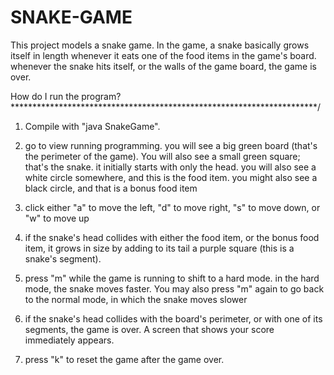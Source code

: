 # SNAKE-GAME
This project models a snake game. In the game, a snake basically grows itself in length whenever it eats one of the food items in the game's board. whenever the snake hits itself, or the walls of the game board, the game is over.

How do I run the program?                   
 **********************************************************************/
1. Compile with "java SnakeGame". 

2. go to view running programming. you will see a big green board
  (that's the perimeter of the game). You will also see a small green square; that's
  the snake. it initially starts with only the head. you will also see 
  a white circle somewhere, and this is the food item. you might also
  see a black circle, and that is a bonus food item

3. click either "a" to move the left, "d" to move right,
   "s" to move down, or "w" to move up

4. if the snake's head collides with either the food item, or 
   the bonus food item, it grows in size by adding to its tail
   a purple square (this is a snake's segment). 

5. press "m" while the game is running to shift to a hard mode.
   in the hard mode, the snake moves faster. You may also press "m"
   again to go back to the normal mode, in which the snake moves slower

6. if the snake's head collides with the board's perimeter, or 
   with one of its segments, the game is over. A screen that shows your score 
   immediately appears. 

7. press "k" to reset the game after the game over.
